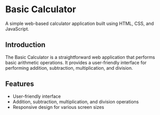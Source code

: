 # Basic Calculator

A simple web-based calculator application built using HTML, CSS, and JavaScript.

## Introduction

The Basic Calculator is a straightforward web application that performs basic arithmetic operations. It provides a user-friendly interface for performing addition, subtraction, multiplication, and division.

## Features

- User-friendly interface
- Addition, subtraction, multiplication, and division operations
- Responsive design for various screen sizes
